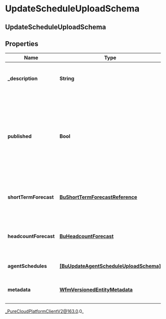 # UpdateScheduleUploadSchema

## UpdateScheduleUploadSchema

## Properties

|Name | Type | Description | Notes|
|------------ | ------------- | ------------- | -------------|
| **_description** | **String** | The description to set for the schedule | [optional] |
| **published** | **Bool** | Whether to publish the schedule. Note: a schedule cannot be un-published unless another schedule is published over it | [optional] |
| **shortTermForecast** | [**BuShortTermForecastReference**](BuShortTermForecastReference) | The short term forecast to associate with the schedule | [optional] |
| **headcountForecast** | [**BuHeadcountForecast**](BuHeadcountForecast) | The headcount forecast to associate with the schedule | [optional] |
| **agentSchedules** | [**[BuUpdateAgentScheduleUploadSchema]**](BuUpdateAgentScheduleUploadSchema) | Individual agent schedules | [optional] |
| **metadata** | [**WfmVersionedEntityMetadata**](WfmVersionedEntityMetadata) | Version metadata for this schedule | |



_PureCloudPlatformClientV2@163.0.0_

